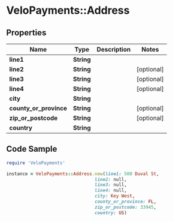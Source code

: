 # VeloPayments::Address

## Properties

Name | Type | Description | Notes
------------ | ------------- | ------------- | -------------
**line1** | **String** |  | 
**line2** | **String** |  | [optional] 
**line3** | **String** |  | [optional] 
**line4** | **String** |  | [optional] 
**city** | **String** |  | 
**county_or_province** | **String** |  | [optional] 
**zip_or_postcode** | **String** |  | [optional] 
**country** | **String** |  | 

## Code Sample

```ruby
require 'VeloPayments'

instance = VeloPayments::Address.new(line1: 500 Duval St,
                                 line2: null,
                                 line3: null,
                                 line4: null,
                                 city: Key West,
                                 county_or_province: FL,
                                 zip_or_postcode: 33945,
                                 country: US)
```


